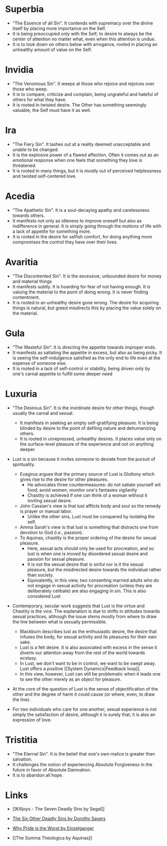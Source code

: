 # Superbia
* "The Essence of all Sin". It contends with supremacy over the divine itself by placing more importance on the Self.
* It is being preoccupied only with the Self; to desire to always be the center of attention no matter what, even when this attention is undue.
* It is to look down on others below with arrogance, rooted in placing an unhealthy amount of value on the Self.
# Invidia
* "The Venomous Sin". It weeps at those who rejoice and rejoices over those who weep.
* It is to compare, criticize and complain, being ungrateful and hateful of others for what they have.
* It is rooted in twisted desire. The Other has something seemingly valuable, the Self must have it as well.
# Ira
* "The Fiery Sin". It lashes out at a reality deemed unacceptable and unable to be changed.
* It is the explosive power of a flawed affection, Often it comes out as an emotional response when one feels that something they love is threatened.
* It is rooted in many things, but it is mostly out of perceived helplessness and twisted self-centered love.
# Acedia
* "The Apathetic Sin". It is a soul-decaying apathy and carelessness towards others. 
* It manifests not only as idleness to improve oneself but also as indifference in general. It is simply going through the motions of life with a lack of appetite for something more.
* It is rooted in the desire for selfish comfort, for doing anything more compromises the control they have over their lives.
# Avaritia
* "The Discontented Sin". It is the excessive, unbounded desire for money and material things
* It manifests subtly. It is hoarding for fear of not having enough. It is valuing the material to the point of doing wrong. It is never finding contentment.
* It is rooted in an unhealthy desire gone wrong. The desire for acquiring things is natural, but greed misdirects this by placing the value solely on the material.
# Gula
* "The Wasteful Sin". It is directing the appetite towards improper ends. 
* It manifests as satiating the appetite in excess, but also as being picky. It is seeing the self-indulgence satisfied as the only end to life even at the expense of someone else.
* It is rooted in a lack of self-control or stability, being driven only by one's carnal appetite to fulfill some deeper need
# Luxuria
* "The Desirous Sin". It is the inordinate desire for other things, though usually the carnal and sexual.
	* It manifests in seeking an empty self-gratifying pleasure. It is being blinded by desire to the point of defiling nature and dehumanizing others.
	* It is rooted in unrepressed, unhealthy desires. It places value only on the surface-level pleasure of the experience and not on anything deeper.

* Lust is a sin because it invites someone to deviate from the pursuit of spirituality.
	* Evagirus argues that the primary source of Lust is Gluttony which gives rise to the desire for other pleasures. 
		* He advocates three countermeasures: do not satiate yourself wit food; avoid women; monitor one's fantasies vigilantly
		* Chastity is achieved if one can think of a woman without it inviting sexual desire.
	* John Cassian's view is that lust afflicts body and soul so the remedy is prayer or manual labor. 
		* Unlike the other sins, Lust must be conquered by isolating the self.
	* Amma Sarah's view is that lust is something that distracts one from devotion to God (i.e., passion).
	* To Aquinas, chastity is the proper ordering of the desire for sexual pleasure. 
		* Here, sexual acts should only be used for procreation, and so lust is when one is moved by disordered sexual desire and passion for sexual pleasure.
		* It is not the sexual desire that is sinful nor is it the sexual pleasure, but the misdirected desire towards the individual rather than society.
		* Equivalently, in this view, two consenting married adults who do not engage in sexual activity for procreation (unless they are deliberately celibate) are also engaging in sin. This is also considered Lust 

* Contemporary, secular work suggests that Lust is the virtue and Chastity is the vice. The explanation is due to shifts in attitudes towards sexual practices, although the issue stems mostly from where to draw the line between what is sexually permissible.
	* Blackburn describes lust as the enthusiastic desire, the desire that infuses the body, for sexual activity and its pleasures for their own sake.
	* Lust is a felt desire. It is also associated with excess in the sense it diverts our attention away from the rest of the world towards ecstasy. 
	* In Lust, we don't want to be in control, we want to be swept away. Lust offers a positive [[System Dynamics|Feedback loop]]. 
	* In this view, however, Lust can still be problematic when it leads one to see the other merely as an object for  pleasure. 

* At the core of the question of Lust is the sense of objectification of the other and the degree of harm it could cause (or where, even, to draw the line). 
* For two individuals who care for one another, sexual experience is not simply the satisfaction of desire, although it is surely that; it is also an expression of love.
# Tristitia
* "The Eternal Sin". It is the belief that one's own malice is greater than salvation.
* It challenges the notion of experiencing Absolute Forgiveness in the future in favor of Absolute Damnation.
* It is to abandon all hope.
# Links
* [[Killjoys - The Seven Deadly Sins by Segal]]
* [The Six Other Deadly Sins by Dorothy Sayers](https://mygospelblog.wordpress.com/2017/10/03/the-other-six-deadly-sins/)

* [Why Pride is the Worst by Einzelganger](https://www.youtube.com/watch?v=W6eLkFr9yzE)
* [[The Summa Theologica by Aquinas]]


